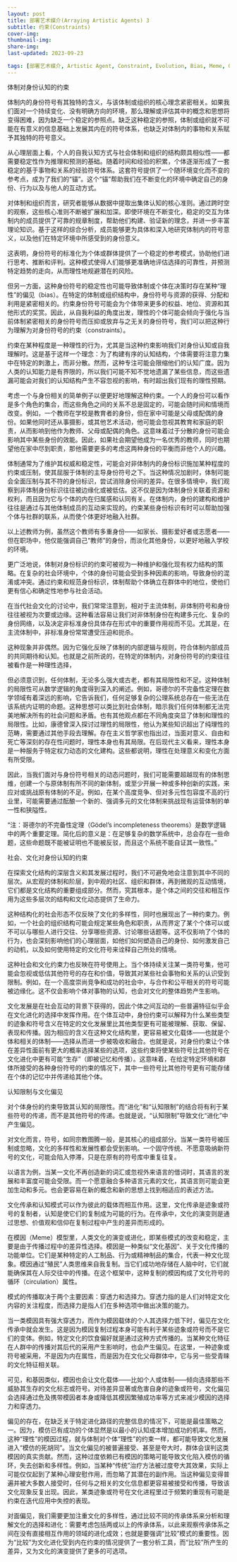 ```yaml
---
layout: post
title: 部署艺术媒介(Arraying Artistic Agents) 3
subtitle: 约束(Constraints)
cover-img: 
thumbnail-img: 
share-img: 
last-updated: 2023-09-23

tags: [部署艺术媒介, Artistic Agent, Constraint, Evolution, Bias, Meme, Cooper]
---
```


体制对身份认知的约束

体制内的身份符号有其独特的含义，与该体制或组织的核心理念紧密相关。如果我们面对一个持续变化、没有明确方向的环境，那么理解或评估其中的概念和思想将变得困难，因为缺乏一个稳定的参照点。缺乏这种稳定的参照，体制或组织就不可能在有意义的信息基础上发展其内在的符号体系，也缺乏对体制内的事物和关系赋予其独特的符号意义。

从心理层面上看，个人的自我认知方式与社会体制和组织的结构颇具相似性——都需要稳定性作为推理和预测的基础。随着时间和经验的积累，个体逐渐形成了一套稳定的基于事物和关系的经验符号体系。这套符号提供了一个随环境变化而不变的参考点，成为了我们的“锚”。这个“锚”帮助我们在不断变化的环境中确定自己的身份、行为以及与他人的互动方式。

对体制和组织而言，研究者能够从数据中提取出集体认知的核心准则。通过跨时空的观察，这些核心准则不断被扩展和加深。即使环境在不断变化，稳定的交互为体制内的成员提供了可靠的规章制度，帮助他们构建、验证新的理念，并进一步丰富理论知识。基于这样的综合分析，成员能够更为具体和深入地研究体制内的符号意义，以及他们在特定环境中所感受到的身份意义。

这表明，身份符号的标准化为个体或群体提供了一个稳定的参考模式，协助他们进行思考、推断和评判。这种模式使得人们能够更准确地评估选择的可靠性，并预测特定趋势的走向，从而理性地规避潜在的风险。

但另一方面，这种身份符号的稳定性也可能导致体制或个体在决策时存在某种“理性”的偏见（bias）。在特定的体制或组织结构中，身份符号与资源的获得、分配和利用是紧密相关的。约束身份符号可能会为个体带来更多的权益、地位、资源和其他形式的奖赏。因此，从自我利益的角度出发，理性的个体可能会倾向于强化与当前体制紧密相关的身份符号而压抑或放弃与之无关的身份符号，我们可以把这种行为理解为对身份符号的约束（constraints）。

约束在某种程度是一种理性的行为，尤其是当这种约束影响我们对身份认知或自我理解时。这是基于这样一个理念：为了构建有序的认知结构，个体需要将注意力集中在特定的刺激上，而非分散。然而，这种专注可能会限缩他们的认知广度。因为人类的认知能力是有界限的，所以我们可能不知不觉地遗漏了某些信息，而这些遗漏可能会对我们的认知结构产生不容忽视的影响，有时超出我们现有的理性预期。

考虑一个与身份相关的简单例子以便更好地理解这种约束。一个人的身份可以看作是多个角色的集合，而这些角色之间的关系不总是固定的，可能会随时间和情境而改变。例如，一个教师在学校是教育者的身份，但在家中可能是父母或配偶的身份。如果他同时还从事摄影，或其他艺术活动，他可能会忽视其教育和家庭的职责，从而影响到他作为教师、父母或配偶的角色。这意味着过于分散的身份可能会影响其中某些身份的效能。因此，如果社会期望他成为一名优秀的教师，同时也期望他在家中尽到职责，那他需要更多的考虑这两种身份的平衡而非他个人的兴趣。

体制通常为了维护其权威和稳定性，可能会对非体制内的身份标识施加某种程度的约束或压制，使其屈服于体制的主导身份符号之下。当这种情况加剧时，体制可能会全面压制与其不符的身份标识，尝试消除身份间的差异。在很多情境中，我们观察到非体制身份标识往往被边缘化或被低估。这不仅是因为体制身份关联着资源和权利，而且因为它与个体的内在归属感和认同有关。在体制内，身份的建构和维护往往是通过与其他体制成员的互动来实现的。约束某些身份标识有时可以帮助加强个体与社群的联系，从而使个体更好地融入社群。

以上述教师为例，虽然这个教师有多重身份——如家长、摄影爱好者或志愿者——但在职场中，他仅能强调自己“教师”的身份，而淡化其他身份，以更好地融入学校的环境。

更广泛地说，体制对身份标识的约束可被视为一种维护和强化现有权力结构的策略。在复杂的社会环境中，个体的身份可能会受到多种因素的影响，导致身份的混淆或冲突。通过约束和规范身份标识，体制帮助个体确立在群体中的地位，使他们更有信心和确定性地参与社会活动。

在当代社会文化的讨论中，我们常常注意到，相对于主流体制，非体制符号和身份往往被视为次要或边缘。这种看法容易让我们对非体制身份在构建多元化、复杂的身份网络，以及决定非标准身份具体存在形式中的重要作用视而不见。尤其是，在主流体制中，非标准身份常常遭受压迫和扼杀。

这种现象并非偶然。因为它强化反映了体制的内部逻辑与规则，符合体制内部成员的共同期待和认知。也就是之前所说的，在特定的体制内，对身份符号的约束往往被看作是一种理性选择，

但必须意识到，任何体制，无论多么强大或古老，都有其局限性和不足。这种体制的局限性可从数学逻辑的角度得到深入的阐述。例如，哥德尔的不完备性定理在数学领域有着深远的影响，它告诉我们，任何足够复杂的公理系统总存在一些无法在该系统内证明的命题。这种思想可以类比到社会体制，暗示我们任何体制都无法完美地解决所有的社会问题和矛盾。也有其他观点都在不同角度突显了体制和理性的局限性。比如，康德曾深入探讨过理性的局限性，他认为某些知识超出了纯理性的范畴，需要通过其他手段去理解。存在主义哲学家也指出过，当面对意义、自由和死亡等深刻的存在性问题时，理性本身也有其局限。在后现代主义看来，理性本身是一种服务于特定权力动态的文化建构。这些都说明，理性在处理意义和变化方面有所受限。

因此，当我们面对与身份符号相关的动态问题时，我们可能需要超越现有的体制思维，创建一个与原体制有所不同的新体制，或至少开展一种或多种创新的实践，来应对或挑战原有体制的不足。例如，在某个高度竞争、但对多元性包容度不高的行业里，可能需要通过酝酿一个新的、强调多元的文化体制来挑战现有运营体制的单一性和狭隘性。

“注：哥德尔的不完备性定理（Gödel’s incompleteness theorems）是数学逻辑中的两个重要定理。简化后的意义是：在足够复杂的数学系统中，总会存在一些命题，这些命题既不能被证明也不能被反驳，而且这个系统不能自证其一致性。”

社会、文化对身份认知的约束

在探索文化结构的深层含义和其发展过程时，我们不可避免地会注意到其中不同的层次。从宏观的体制和阶层，到中观的社区、组织和群体，再到微观的互动情境，它们都是文化结构的重要组成部分。然而，究其根本，是个体之间的交往和相互作用为这些多层次的结构和文化动态提供了生命力。

这种结构化的社会形态不仅反映了文化的多样性，同时也展现出了一种约束力。例如，一个社会的组织结构可能会规定某些角色和职责，从而界定了某个个体可以或不可以与哪些人进行交往、分享哪些资源、讨论哪些话题等。这不仅影响了个体的行为，也会深刻影响他们的心理层面，如他们如何塑造自己的身份、如何激发自己的动机，以及如何使用特定的文化符号来诠释自己所处的情境。

这种社会和文化约束力也反映在符号使用上。当个体持续关注某一类符号集，他可能会忽视或低估其他符号的存在和价值，导致其对某些社会事物和关系的认识受到限制。例如，在一个高度崇尚竞争和成功的社会中，与合作和公平相关的符号可能被边缘化。这不仅会影响个体对事物的认知，也会对文化的整体趋势产生影响。

文化发展是在社会互动的背景下获得的，因此个体之间互动的一些普遍特征似乎会在文化进化的选择中发挥作用。在个体互动中，身份约束可以解释为什么某些类型的迹象和符号含义在特定的文化发展里比其他类型更有可能被理解、获取、保留、表现和传播。因为相应的含义在这种文化结构里，更容易被文化载体——也就是个体和相关的体制——选择从而进一步被吸收和融合。也就是说，对身份约束让个体在差异性面前有更大的概率选择某些的选项，这些约束将使某些符号比其他符号在文化进化中更有可能“生存”（即被记忆和传播）。这意味着，在给定特定环境和群体所接受的各种身份符号的约束的情况下，其中一些符号比其他符号更有可能存储在个体的记忆中并传递给其他个体。

认知限制与文化偏见

对个体身份的约束导致其认知的局限性。而“进化”和“认知限制”的结合将有利于某些符号的传递，而不是其他符号的传递。也就是说，“认知限制”导致文化“进化”中产生偏见。

对文化而言，符号，如同宗教图腾一般，是其核心的组成部分。当某一类符号被压制或忽略，文化的多样性和发展性都会受到影响。一个固守传统、不愿意吸纳新符号的文化，可能会陷入停滞，只是在原有的符号库中重复往复。

以语言为例，当某一文化不再创造新的词汇或忽视外来语言的借词时，其语言的发展和丰富度可能会受限。而一个愿意融合多种语言元素的文化，其语言则可能会更加生动和多元。也会更容易在新的概念和新的思想上找到相适应的表述方法。

文化传承和认知模式可以作为彼此的载体而相互作用。这里，文化传承是迹象或符号的复制者，认知是使它们的复制成为可能的行为。在传承中，文化的演变则是通过思想、价值观和信仰在复制过程中产生的差异而形成的。

在模因（Meme）模型里，人类文化的演变或进化，即某些模式的改变和稳定，主要是由于传播过程中的差异性选择。模因是一种类似“文化基因”、关于文化传播的功能单位。它们是某种特定的人工制品、行为或精神制品的集合，代表一种文化现象。模因通过“殖民”人类思维来自我复制。当它们成功地存储在人脑中时，它们就能确保其在人际交往中的传播。在这个框架中，这种复制的模因构成了文化符号的循环（circulation）属性。

模式的传播取决于两个主要因素：穿透力和选择力。穿透力指的是人们对特定文化内容的关注程度，而选择力是指人们在多种选项中做出决策的能力。

当一类模因具有强大穿透力，而作为模因载体的个人其选择力低下时，偏见在文化传承中就会发生。这是因为模因复制过程本身可能有利于某些迹象或符号而不是它们的变体。例如，特定文化的饮食偏好就是通过这种方式传播的。当某种文化特征在人群中的传播对其后代的采用产生影响时，也会产生偏见。在这里，一种迹象或符号被采用，不是因为内在属性，而是因为在文化父母群体中，它与另一些受青睐的文化特征相关联。

可见，和基因类似，模因也会让文化载体——比如个人或体制——倾向选择那些不威胁其生存的文化标志或符号。对待差异显著或危害自身的迹象或符号，文化偏见会选择通过危及携带模因者本身或降低其模因繁殖成功率等方式来减少模因的选择力和穿透力。

偏见的存在，在缺乏关于特定进化路径的完整信息的情况下，可能是最佳策略之一。因为，模仿已有成功的个体显然是以最小的认知成本增加成功的机率。然而，这种“理性”的模因过程，就与体制对个体“理性”的约束一样，都可能导致文化发展进入“模仿的死胡同”。当文化偏见的被普遍接受、甚至是夸大时，群体会误判这类模因的真实贡献。然而，这种过度依赖已有模因的策略可能导致文化陷入模仿的循环，失去创新和多样性。例如，当某种“传统”治疗方法被过度夸大其效果，实际上可能仅仅起到了某种心理安慰作用，而忽略了其潜在的副作用。当这种偏见变得普遍并被大多数人接受时，任何与之相关的文化信息都更容易被接受和传播，导致该文化现象反复出现。因此，某类迹象或符号在文化进程里过于频繁的重现有可能是约束在迭代应用中失控的表现。

对面偏见，我们需要更加注重文化的多样性，通过比较不同的传承体系来分析和理解文化的选择和进化：需要考虑包括两或以上的传承体系，以此来观察传承体系之间在没有直接相互作用的领域的进化成效；也就是要强调“比较”模式的重要性。因为“比较”为文化进化受到内在约束的情况提供了一套分析工具，而“比较”所产生的差异，又为文化的演变提供了更多的可选项。
